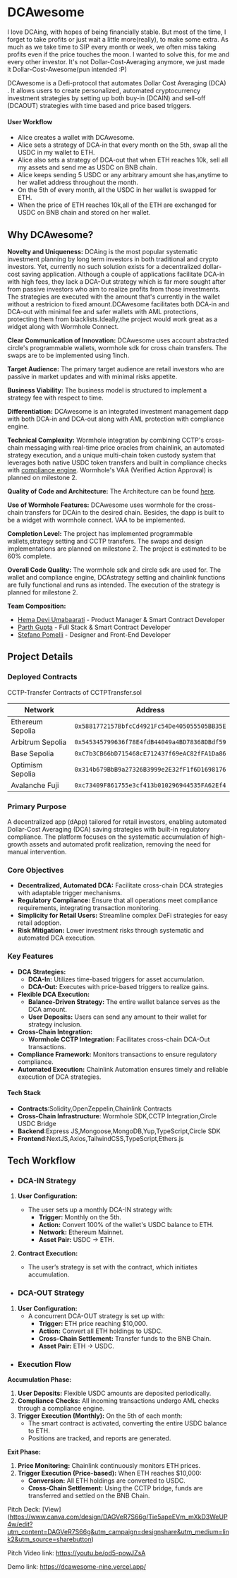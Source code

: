 # DCAwesome
I love DCAing, with hopes of being financially stable. But most of the time, I forget to take profits or just wait a little more(really), to make some extra. As much as we take time to SIP every month or week, we often miss taking profits even if the price touches the moon. I wanted to solve this, for me and every other investor.
It's not Dollar-Cost-Averaging anymore, we just made it Dollar-Cost-Awesome(pun intended :P)

DCAwesome is a Defi-protocol that automates Dollar Cost Averaging (DCA) . It allows users to create personalized, automated cryptocurrency investment strategies by setting up both buy-in (DCAIN) and sell-off (DCAOUT) strategies with time based and price based triggers.

#### User Workflow

- Alice creates a wallet with DCAwesome.
- Alice sets a strategy of DCA-in that every month on the 5th, swap all the USDC in my wallet to ETH.
- Alice also sets a strategy of DCA-out that when ETH reaches 10k, sell all my assets and send me as USDC on BNB chain.
- Alice keeps sending 5 USDC or any arbitrary amount she has,anytime to her wallet address throughout the month.
- On the 5th of every month, all the USDC in her wallet is swapped for ETH.
- When the price of ETH reaches 10k,all of the ETH are exchanged for USDC on BNB chain and stored on her wallet.


## Why DCAwesome?

**Novelty and Uniqueness:** DCAing is the most popular systematic investment planning by long term investors in both traditional and crypto investors. Yet, currently no such solution exists for a decentralized dollar-cost saving application. Although a couple of applications facilitate DCA-in with high fees, they lack a DCA-Out strategy which is far more sought after from passive investors who aim to realize profits from those investments. The strategies are executed with the amount that's currently in the wallet without a restricion to fixed amount.DCAwesome facilitates both DCA-in and DCA-out with minimal fee and safer wallets with AML protections, protecting them from blacklists.Ideally,the project would work great as a widget along with Wormhole Connect.
  
**Clear Communication of Innovation:** DCAwesome uses account abstracted circle's programmable wallets, wormhole sdk for cross chain transfers. The swaps are to be implemented using 1inch.

**Target Audience:** The primary target audience are retail investors who are passive in market updates and with minimal risks appetite.

**Business Viability:** The business model is structured to implement a strategy fee with respect to time.

**Differentiation:** DCAwesome is an integrated investment management dapp with both DCA-in and DCA-out along with AML protection with compliance engine.

**Technical Complexity:** Wormhole integration by combining CCTP's cross-chain messaging with real-time price oracles from chainlink, an automated strategy execution, and a unique multi-chain token custody system that leverages both native USDC token transfers and built in compliance checks with [compliance engine](https://github.com/DCAwesome-Beta/contracts/blob/master/img/compliance.jpeg). Wormhole's VAA (Verified Action Approval) is planned on milestone 2.

**Quality of Code and Architecture:** The Architecture can be found [here](https://github.com/DCAwesome-Beta/contracts/blob/master/img/architecture.jpeg).

**Use of Wormhole Features:** DCAwesome uses wormhole for the cross-chain transfers for DCAin to the desired chain. Besides, the dapp is built to be a widget with wormhole connect. VAA to be implemented.

**Completion Level:** The project has implemented programmable wallets,strategy setting and CCTP transfers. The swaps and design implementations are planned on milestone 2. The project is estimated to be 60% complete.

**Overall Code Quality:** The wormhole sdk and circle sdk are used for. The wallet and compliance engine, DCAstrategy setting and chainlink functions are fully functional and runs as intended. The execution of the strategy is planned for milestone 2. 

**Team Composition:**
- [Hema Devi Umabaarati](https://www.linkedin.com/in/hema-devi-u/) - Product Manager & Smart Contract Developer
- [Parth Gupta](https://www.linkedin.com/in/parth-gupta-bb5615181/) - Full Stack & Smart Contract Developer
- [Stefano Pomelli](https://www.linkedin.com/in/stefano-pomelli-97996b230/) - Designer and Front-End Developer

## Project Details
### Deployed Contracts

CCTP-Transfer Contracts of CCTPTransfer.sol

| Network            | Address                                      |
|--------------------|----------------------------------------------|
| Ethereum Sepolia   | `0x5881772157BbfcCd4921Fc54De405055505BB35E` |
| Arbitrum Sepolia   | `0x545345799636f78E4fdB44049a4BD78368DBdf59` |
| Base Sepolia       | `0xC7b3CB66bD715468cE712437f69eAC82fFA1Da86` |
| Optimism Sepolia   | `0x314b679BbB9a27326B3999e2E32fF1f6D1698176` |
| Avalanche Fuji     | `0xc73409F861755e3cf413b010296944535FA62Ef4` |


### Primary Purpose
A decentralized app (dApp) tailored for retail investors, enabling automated Dollar-Cost Averaging (DCA) saving strategies with built-in regulatory compliance. The platform focuses on the systematic accumulation of high-growth assets and automated profit realization, removing the need for manual intervention.

### Core Objectives
- **Decentralized, Automated DCA:** Facilitate cross-chain DCA strategies with adaptable trigger mechanisms.
- **Regulatory Compliance:** Ensure that all operations meet compliance requirements, integrating transaction monitoring.
- **Simplicity for Retail Users:** Streamline complex DeFi strategies for easy retail adoption.
- **Risk Mitigation:** Lower investment risks through systematic and automated DCA execution.

### Key Features

- **DCA Strategies:**
  - **DCA-In:** Utilizes time-based triggers for asset accumulation.
  - **DCA-Out:** Executes with price-based triggers to realize gains.
- **Flexible DCA Execution:**
  - **Balance-Driven Strategy:** The entire wallet balance serves as the DCA amount.
  - **User Deposits:** Users can send any amount to their wallet for strategy inclusion.
- **Cross-Chain Integration:** 
  - **Wormhole CCTP Integration:** Facilitates cross-chain DCA-Out transactions.
- **Compliance Framework:** Monitors transactions to ensure regulatory compliance.
- **Automated Execution:** Chainlink Automation ensures timely and reliable execution of DCA strategies.



#### Tech Stack
- **Contracts**:Solidity,OpenZeppelin,Chainlink Contracts
- **Cross-Chain Infrastructure**: Wormhole SDK,CCTP Integration,Circle USDC Bridge
- **Backend**:Express JS,Mongoose,MongoDB,Yup,TypeScript,Circle SDK
- **Frontend**:NextJS,Axios,TailwindCSS,TypeScript,Ethers.js

## Tech Workflow

- ### DCA-IN Strategy
1. **User Configuration:**
   - The user sets up a monthly DCA-IN strategy with:
     - **Trigger:** Monthly on the 5th.
     - **Action:** Convert 100% of the wallet's USDC balance to ETH.
     - **Network:** Ethereum Mainnet.
     - **Asset Pair:** USDC → ETH.

2. **Contract Execution:**
   - The user’s strategy is set with the contract, which initiates accumulation.

- ### DCA-OUT Strategy
1. **User Configuration:**
   - A concurrent DCA-OUT strategy is set up with:
     - **Trigger:** ETH price reaching $10,000.
     - **Action:** Convert all ETH holdings to USDC.
     - **Cross-Chain Settlement:** Transfer funds to the BNB Chain.
     - **Asset Pair:** ETH → USDC.

- ### Execution Flow

**Accumulation Phase:**
1. **User Deposits:** Flexible USDC amounts are deposited periodically.
2. **Compliance Checks:** All incoming transactions undergo AML checks through a compliance engine.
3. **Trigger Execution (Monthly):** On the 5th of each month:
   - The smart contract is activated, converting the entire USDC balance to ETH.
   - Positions are tracked, and reports are generated.

**Exit Phase:**
1. **Price Monitoring:** Chainlink continuously monitors ETH prices.
2. **Trigger Execution (Price-based):** When ETH reaches $10,000:
   - **Conversion:** All ETH holdings are converted to USDC.
   - **Cross-Chain Settlement:** Using the CCTP bridge, funds are transferred and settled on the BNB Chain.


Pitch Deck: [View] (https://www.canva.com/design/DAGVeR7S66g/Tie5apeEVm_mXkD3WeUP4w/edit?utm_content=DAGVeR7S66g&utm_campaign=designshare&utm_medium=link2&utm_source=sharebutton)

Pitch Video link: https://youtu.be/od5-powJZsA

﻿Demo link: https://dcawesome-nine.vercel.app/


